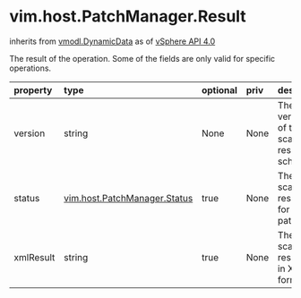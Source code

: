 vim.host.PatchManager.Result
============================
inherits from [vmodl.DynamicData](docs/vmodl.DynamicData.md)
as of [vSphere API 4.0](vim.version.md#vim.version.version5)


The result of the operation. Some of the fields are only valid for  specific operations.

| property | type | optional | priv | desc |
|:---------|:-----|:---------|:-----|:-----|
| version | string | None | None | The version of the scan result schema. |
| status | [vim.host.PatchManager.Status](vim.host.PatchManager.Status.md "vim.host.PatchManager.Status") | true | None | The scan results for each patch. |
| xmlResult | string | true | None | The scan results in XML format. |


